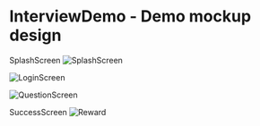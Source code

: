 # InterviewDemo - Demo mockup design
SplashScreen
![SplashScreen](https://lh3.googleusercontent.com/-LMwfdiZBZqM/WyOe9mrRm_I/AAAAAAAAC2k/3mk3OIy32VscoetWYgCkX8s9j5yUkmsaQCL0BGAYYCw/h1920/7095202099736613604%253Faccount_id%253D10)

![LoginScreen](https://lh3.googleusercontent.com/-ke1Vt0upx7Y/WyOe8qCcBII/AAAAAAAAC2Y/uQlNkc76WVYkUK9C6FSr8xEN65oBVM3oACL0BGAYYCw/h1920/6747932310762875418%253Faccount_id%253D10)

![QuestionScreen](https://lh3.googleusercontent.com/-Nxa2XVjL5lY/WyOe5P53-6I/AAAAAAAAC1o/_FO4PNYr6Q83QrMadUiegeFFjUCop18ggCL0BGAYYCw/h1920/1080241808276468402%253Faccount_id%253D10)

SuccessScreen
![Reward](https://lh3.googleusercontent.com/-ySjWfF9ZkVk/WyOe4EcLx6I/AAAAAAAAC1Y/0LvyW2tDK2Y8g1MiD_Qnz5IYQDzQuy9LQCL0BGAYYCw/h1920/8544913179638130445%253Faccount_id%253D10)
